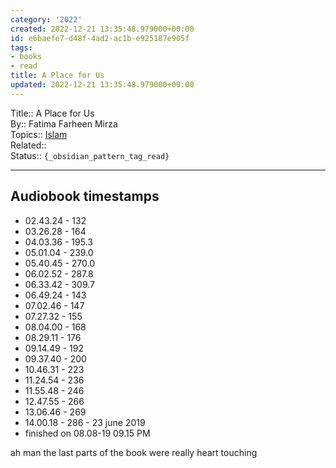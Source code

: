 ```yaml
---
category: '2022'
created: 2022-12-21 13:35:48.979000+00:00
id: e6baefe7-d48f-4ad2-ac1b-e925187e905f
tags:
- books
- read
title: A Place for Us
updated: 2022-12-21 13:35:48.979000+00:00
---
```

   
Title:: A Place for Us   
By:: Fatima Farheen Mirza   
Topics:: [Islam](../../topics/islam.md)   
Related::    
Status:: `{_obsidian_pattern_tag_read}`   
   
   
---   
   
## Audiobook timestamps   
   
   
- 02.43.24  -  132   
- 03.26.28  -  164   
- 04.03.36  -  195.3   
- 05.01.04  -  239.0   
- 05.40.45  -  270.0   
- 06.02.52  -  287.8   
- 06.33.42  -  309.7   
- 06.49.24  -  143   
- 07.02.46  -  147   
- 07.27.32  -  155   
- 08.04.00  -  168   
- 08.29.11  -  176   
- 09.14.49  -  192   
- 09.37.40  -  200   
- 10.46.31  -  223   
- 11.24.54  -  236   
- 11.55.48  -  246   
- 12.47.55  -  266   
- 13.06.46  -  269   
- 14.00.18  -  286 - 23 june 2019   
- finished on 08.08-19 09.15 PM   
   
ah man the last parts of the book were really heart touching